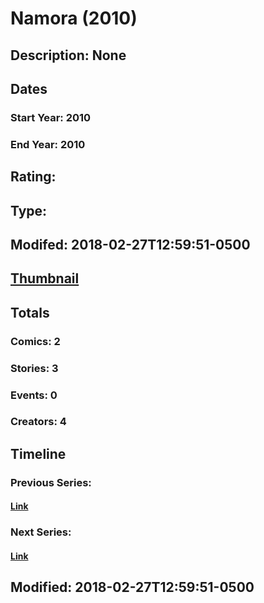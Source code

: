 # Namora (2010)
## Description: None
## Dates
### Start Year: 2010
### End Year: 2010
## Rating: 
## Type: 
## Modifed: 2018-02-27T12:59:51-0500
## [Thumbnail](http://i.annihil.us/u/prod/marvel/i/mg/a/00/5a959c7cb1f48.jpg)
## Totals
### Comics: 2
### Stories: 3
### Events: 0
### Creators: 4
## Timeline
### Previous Series: 
#### [Link]()
### Next Series: 
#### [Link]()
## Modified: 2018-02-27T12:59:51-0500